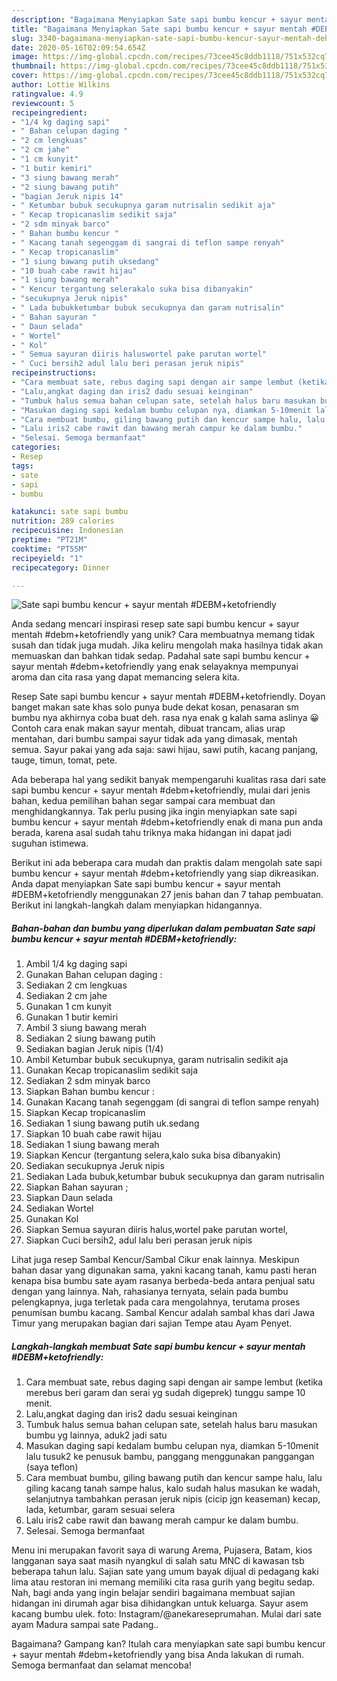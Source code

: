 ```yaml
---
description: "Bagaimana Menyiapkan Sate sapi bumbu kencur + sayur mentah #DEBM+ketofriendly yang Lezat"
title: "Bagaimana Menyiapkan Sate sapi bumbu kencur + sayur mentah #DEBM+ketofriendly yang Lezat"
slug: 3340-bagaimana-menyiapkan-sate-sapi-bumbu-kencur-sayur-mentah-debmketofriendly-yang-lezat
date: 2020-05-16T02:09:54.654Z
image: https://img-global.cpcdn.com/recipes/73cee45c8ddb1118/751x532cq70/sate-sapi-bumbu-kencur-sayur-mentah-debmketofriendly-foto-resep-utama.jpg
thumbnail: https://img-global.cpcdn.com/recipes/73cee45c8ddb1118/751x532cq70/sate-sapi-bumbu-kencur-sayur-mentah-debmketofriendly-foto-resep-utama.jpg
cover: https://img-global.cpcdn.com/recipes/73cee45c8ddb1118/751x532cq70/sate-sapi-bumbu-kencur-sayur-mentah-debmketofriendly-foto-resep-utama.jpg
author: Lottie Wilkins
ratingvalue: 4.9
reviewcount: 5
recipeingredient:
- "1/4 kg daging sapi"
- " Bahan celupan daging "
- "2 cm lengkuas"
- "2 cm jahe"
- "1 cm kunyit"
- "1 butir kemiri"
- "3 siung bawang merah"
- "2 siung bawang putih"
- "bagian Jeruk nipis 14"
- " Ketumbar bubuk secukupnya garam nutrisalin sedikit aja"
- " Kecap tropicanaslim sedikit saja"
- "2 sdm minyak barco"
- " Bahan bumbu kencur "
- " Kacang tanah segenggam di sangrai di teflon sampe renyah"
- " Kecap tropicanaslim"
- "1 siung bawang putih uksedang"
- "10 buah cabe rawit hijau"
- "1 siung bawang merah"
- " Kencur tergantung selerakalo suka bisa dibanyakin"
- "secukupnya Jeruk nipis"
- " Lada bubukketumbar bubuk secukupnya dan garam nutrisalin"
- " Bahan sayuran "
- " Daun selada"
- " Wortel"
- " Kol"
- " Semua sayuran diiris haluswortel pake parutan wortel"
- " Cuci bersih2 adul lalu beri perasan jeruk nipis"
recipeinstructions:
- "Cara membuat sate, rebus daging sapi dengan air sampe lembut (ketika merebus beri garam dan serai yg sudah digeprek) tunggu sampe 10 menit."
- "Lalu,angkat daging dan iris2 dadu sesuai keinginan"
- "Tumbuk halus semua bahan celupan sate, setelah halus baru masukan bumbu yg lainnya, aduk2 jadi satu"
- "Masukan daging sapi kedalam bumbu celupan nya, diamkan 5-10menit lalu tusuk2 ke penusuk bambu, panggang menggunakan panggangan (saya teflon)"
- "Cara membuat bumbu, giling bawang putih dan kencur sampe halu, lalu giling kacang tanah sampe halus, kalo sudah halus masukan ke wadah, selanjutnya tambahkan perasan jeruk nipis (cicip jgn keaseman) kecap, lada, ketumbar, garam sesuai selera"
- "Lalu iris2 cabe rawit dan bawang merah campur ke dalam bumbu."
- "Selesai. Semoga bermanfaat"
categories:
- Resep
tags:
- sate
- sapi
- bumbu

katakunci: sate sapi bumbu 
nutrition: 289 calories
recipecuisine: Indonesian
preptime: "PT21M"
cooktime: "PT55M"
recipeyield: "1"
recipecategory: Dinner

---
```



![Sate sapi bumbu kencur + sayur mentah #DEBM+ketofriendly](https://img-global.cpcdn.com/recipes/73cee45c8ddb1118/751x532cq70/sate-sapi-bumbu-kencur-sayur-mentah-debmketofriendly-foto-resep-utama.jpg)

Anda sedang mencari inspirasi resep sate sapi bumbu kencur + sayur mentah #debm+ketofriendly yang unik? Cara membuatnya memang tidak susah dan tidak juga mudah. Jika keliru mengolah maka hasilnya tidak akan memuaskan dan bahkan tidak sedap. Padahal sate sapi bumbu kencur + sayur mentah #debm+ketofriendly yang enak selayaknya mempunyai aroma dan cita rasa yang dapat memancing selera kita.

Resep Sate sapi bumbu kencur + sayur mentah #DEBM+ketofriendly. Doyan banget makan sate khas solo punya bude dekat kosan, penasaran sm bumbu nya akhirnya coba buat deh. rasa nya enak g kalah sama aslinya 😀 Contoh cara enak makan sayur mentah, dibuat trancam, alias urap mentahan, dari bumbu sampai sayur tidak ada yang dimasak, mentah semua. Sayur pakai yang ada saja: sawi hijau, sawi putih, kacang panjang, tauge, timun, tomat, pete.

Ada beberapa hal yang sedikit banyak mempengaruhi kualitas rasa dari sate sapi bumbu kencur + sayur mentah #debm+ketofriendly, mulai dari jenis bahan, kedua pemilihan bahan segar sampai cara membuat dan menghidangkannya. Tak perlu pusing jika ingin menyiapkan sate sapi bumbu kencur + sayur mentah #debm+ketofriendly enak di mana pun anda berada, karena asal sudah tahu triknya maka hidangan ini dapat jadi suguhan istimewa.


Berikut ini ada beberapa cara mudah dan praktis dalam mengolah sate sapi bumbu kencur + sayur mentah #debm+ketofriendly yang siap dikreasikan. Anda dapat menyiapkan Sate sapi bumbu kencur + sayur mentah #DEBM+ketofriendly menggunakan 27 jenis bahan dan 7 tahap pembuatan. Berikut ini langkah-langkah dalam menyiapkan hidangannya.

<!--inarticleads1-->

##### Bahan-bahan dan bumbu yang diperlukan dalam pembuatan Sate sapi bumbu kencur + sayur mentah #DEBM+ketofriendly:

1. Ambil 1/4 kg daging sapi
1. Gunakan  Bahan celupan daging :
1. Sediakan 2 cm lengkuas
1. Sediakan 2 cm jahe
1. Gunakan 1 cm kunyit
1. Gunakan 1 butir kemiri
1. Ambil 3 siung bawang merah
1. Sediakan 2 siung bawang putih
1. Sediakan bagian Jeruk nipis (1/4)
1. Ambil  Ketumbar bubuk secukupnya, garam nutrisalin sedikit aja
1. Gunakan  Kecap tropicanaslim sedikit saja
1. Sediakan 2 sdm minyak barco
1. Siapkan  Bahan bumbu kencur :
1. Gunakan  Kacang tanah segenggam (di sangrai di teflon sampe renyah)
1. Siapkan  Kecap tropicanaslim
1. Sediakan 1 siung bawang putih uk.sedang
1. Siapkan 10 buah cabe rawit hijau
1. Sediakan 1 siung bawang merah
1. Siapkan  Kencur (tergantung selera,kalo suka bisa dibanyakin)
1. Sediakan secukupnya Jeruk nipis
1. Sediakan  Lada bubuk,ketumbar bubuk secukupnya dan garam nutrisalin
1. Siapkan  Bahan sayuran ;
1. Siapkan  Daun selada
1. Sediakan  Wortel
1. Gunakan  Kol
1. Siapkan  Semua sayuran diiris halus,wortel pake parutan wortel,
1. Siapkan  Cuci bersih2, adul lalu beri perasan jeruk nipis


Lihat juga resep Sambal Kencur/Sambal Cikur enak lainnya. Meskipun bahan dasar yang digunakan sama, yakni kacang tanah, kamu pasti heran kenapa bisa bumbu sate ayam rasanya berbeda-beda antara penjual satu dengan yang lainnya. Nah, rahasianya ternyata, selain pada bumbu pelengkapnya, juga terletak pada cara mengolahnya, terutama proses penumisan bumbu kacang. Sambal Kencur adalah sambal khas dari Jawa Timur yang merupakan bagian dari sajian Tempe atau Ayam Penyet. 

<!--inarticleads2-->

##### Langkah-langkah membuat Sate sapi bumbu kencur + sayur mentah #DEBM+ketofriendly:

1. Cara membuat sate, rebus daging sapi dengan air sampe lembut (ketika merebus beri garam dan serai yg sudah digeprek) tunggu sampe 10 menit.
1. Lalu,angkat daging dan iris2 dadu sesuai keinginan
1. Tumbuk halus semua bahan celupan sate, setelah halus baru masukan bumbu yg lainnya, aduk2 jadi satu
1. Masukan daging sapi kedalam bumbu celupan nya, diamkan 5-10menit lalu tusuk2 ke penusuk bambu, panggang menggunakan panggangan (saya teflon)
1. Cara membuat bumbu, giling bawang putih dan kencur sampe halu, lalu giling kacang tanah sampe halus, kalo sudah halus masukan ke wadah, selanjutnya tambahkan perasan jeruk nipis (cicip jgn keaseman) kecap, lada, ketumbar, garam sesuai selera
1. Lalu iris2 cabe rawit dan bawang merah campur ke dalam bumbu.
1. Selesai. Semoga bermanfaat


Menu ini merupakan favorit saya di warung Arema, Pujasera, Batam, kios langganan saya saat masih nyangkul di salah satu MNC di kawasan tsb beberapa tahun lalu. Sajian sate yang umum bayak dijual di pedagang kaki lima atau restoran ini memang memiliki cita rasa gurih yang begitu sedap. Nah, bagi anda yang ingin belajar sendiri bagaimana membuat sajian hidangan ini dirumah agar bisa dihidangkan untuk keluarga. Sayur asem kacang bumbu ulek. foto: Instagram/@anekareseprumahan. Mulai dari sate ayam Madura sampai sate Padang.. 

Bagaimana? Gampang kan? Itulah cara menyiapkan sate sapi bumbu kencur + sayur mentah #debm+ketofriendly yang bisa Anda lakukan di rumah. Semoga bermanfaat dan selamat mencoba!
